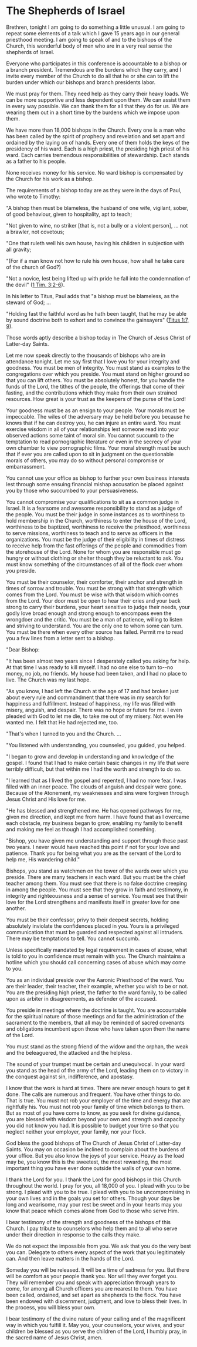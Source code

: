 # The Shepherds of Israel

Brethren, tonight I am going to do something a little unusual. I am going to
repeat some elements of a talk which I gave 15 years ago in our general
priesthood meeting. I am going to speak of and to the bishops of the Church,
this wonderful body of men who are in a very real sense the shepherds of
Israel.

Everyone who participates in this conference is accountable to a bishop or a
branch president. Tremendous are the burdens which they carry, and I invite
every member of the Church to do all that he or she can to lift the burden
under which our bishops and branch presidents labor.

We must pray for them. They need help as they carry their heavy loads. We can
be more supportive and less dependent upon them. We can assist them in every
way possible. We can thank them for all that they do for us. We are wearing
them out in a short time by the burdens which we impose upon them.

We have more than 18,000 bishops in the Church. Every one is a man who has
been called by the spirit of prophecy and revelation and set apart and
ordained by the laying on of hands. Every one of them holds the keys of the
presidency of his ward. Each is a high priest, the presiding high priest of
his ward. Each carries tremendous responsibilities of stewardship. Each stands
as a father to his people.

None receives money for his service. No ward bishop is compensated by the
Church for his work as a bishop.

The requirements of a bishop today are as they were in the days of Paul, who
wrote to Timothy:

"A bishop then must be blameless, the husband of one wife, vigilant, sober, of
good behaviour, given to hospitality, apt to teach;

"Not given to wine, no striker [that is, not a bully or a violent person], ...
not a brawler, not covetous;

"One that ruleth well his own house, having his children in subjection with
all gravity;

"(For if a man know not how to rule his own house, how shall he take care of
the church of God?)

"Not a novice, lest being lifted up with pride he fall into the condemnation
of the devil" ([1 Tim.
3:2-6](https://www.lds.org/scriptures/nt/1-tim/3.2-6?lang=eng#1)).

In his letter to Titus, Paul adds that "a bishop must be blameless, as the
steward of God; ...

"Holding fast the faithful word as he hath been taught, that he may be able by
sound doctrine both to exhort and to convince the gainsayers" ([Titus 1:7,
9](https://www.lds.org/scriptures/nt/titus/1.7%2C9?lang=eng#6)).

Those words aptly describe a bishop today in The Church of Jesus Christ of
Latter-day Saints.

Let me now speak directly to the thousands of bishops who are in attendance
tonight. Let me say first that I love you for your integrity and goodness. You
must be men of integrity. You must stand as examples to the congregations over
which you preside. You must stand on higher ground so that you can lift
others. You must be absolutely honest, for you handle the funds of the Lord,
the tithes of the people, the offerings that come of their fasting, and the
contributions which they make from their own strained resources. How great is
your trust as the keepers of the purse of the Lord!

Your goodness must be as an ensign to your people. Your morals must be
impeccable. The wiles of the adversary may be held before you because he knows
that if he can destroy you, he can injure an entire ward. You must exercise
wisdom in all of your relationships lest someone read into your observed
actions some taint of moral sin. You cannot succumb to the temptation to read
pornographic literature or even in the secrecy of your own chamber to view
pornographic films. Your moral strength must be such that if ever you are
called upon to sit in judgment on the questionable morals of others, you may
do so without personal compromise or embarrassment.

You cannot use your office as bishop to further your own business interests
lest through some ensuing financial mishap accusation be placed against you by
those who succumbed to your persuasiveness.

You cannot compromise your qualifications to sit as a common judge in Israel.
It is a fearsome and awesome responsibility to stand as a judge of the people.
You must be their judge in some instances as to worthiness to hold membership
in the Church, worthiness to enter the house of the Lord, worthiness to be
baptized, worthiness to receive the priesthood, worthiness to serve missions,
worthiness to teach and to serve as officers in the organizations. You must be
the judge of their eligibility in times of distress to receive help from the
fast offerings of the people and commodities from the storehouse of the Lord.
None for whom you are responsible must go hungry or without clothing or
shelter though they be reluctant to ask. You must know something of the
circumstances of all of the flock over whom you preside.

You must be their counselor, their comforter, their anchor and strength in
times of sorrow and trouble. You must be strong with that strength which comes
from the Lord. You must be wise with that wisdom which comes from the Lord.
Your door must be open to hear their cries and your back strong to carry their
burdens, your heart sensitive to judge their needs, your godly love broad
enough and strong enough to encompass even the wrongdoer and the critic. You
must be a man of patience, willing to listen and striving to understand. You
are the only one to whom some can turn. You must be there when every other
source has failed. Permit me to read you a few lines from a letter sent to a
bishop.

"Dear Bishop:

"It has been almost two years since I desperately called you asking for help.
At that time I was ready to kill myself. I had no one else to turn to--no
money, no job, no friends. My house had been taken, and I had no place to
live. The Church was my last hope.

"As you know, I had left the Church at the age of 17 and had broken just about
every rule and commandment that there was in my search for happiness and
fulfillment. Instead of happiness, my life was filled with misery, anguish,
and despair. There was no hope or future for me. I even pleaded with God to
let me die, to take me out of my misery. Not even He wanted me. I felt that He
had rejected me, too.

"That's when I turned to you and the Church. ...

"You listened with understanding, you counseled, you guided, you helped.

"I began to grow and develop in understanding and knowledge of the gospel. I
found that I had to make certain basic changes in my life that were terribly
difficult, but that within me I had the worth and strength to do so.

"I learned that as I lived the gospel and repented, I had no more fear. I was
filled with an inner peace. The clouds of anguish and despair were gone.
Because of the Atonement, my weaknesses and sins were forgiven through Jesus
Christ and His love for me.

"He has blessed and strengthened me. He has opened pathways for me, given me
direction, and kept me from harm. I have found that as I overcame each
obstacle, my business began to grow, enabling my family to benefit and making
me feel as though I had accomplished something.

"Bishop, you have given me understanding and support through these past two
years. I never would have reached this point if not for your love and
patience. Thank you for being what you are as the servant of the Lord to help
me, His wandering child."

Bishops, you stand as watchmen on the tower of the wards over which you
preside. There are many teachers in each ward. But you must be the chief
teacher among them. You must see that there is no false doctrine creeping in
among the people. You must see that they grow in faith and testimony, in
integrity and righteousness and a sense of service. You must see that their
love for the Lord strengthens and manifests itself in greater love for one
another.

You must be their confessor, privy to their deepest secrets, holding
absolutely inviolate the confidences placed in you. Yours is a privileged
communication that must be guarded and respected against all intruders. There
may be temptations to tell. You cannot succumb.

Unless specifically mandated by legal requirement in cases of abuse, what is
told to you in confidence must remain with you. The Church maintains a hotline
which you should call concerning cases of abuse which may come to you.

You as an individual preside over the Aaronic Priesthood of the ward. You are
their leader, their teacher, their example, whether you wish to be or not. You
are the presiding high priest, the father to the ward family, to be called
upon as arbiter in disagreements, as defender of the accused.

You preside in meetings where the doctrine is taught. You are accountable for
the spiritual nature of those meetings and for the administration of the
sacrament to the members, that all may be reminded of sacred covenants and
obligations incumbent upon those who have taken upon them the name of the
Lord.

You must stand as the strong friend of the widow and the orphan, the weak and
the beleaguered, the attacked and the helpless.

The sound of your trumpet must be certain and unequivocal. In your ward you
stand as the head of the army of the Lord, leading them on to victory in the
conquest against sin, indifference, and apostasy.

I know that the work is hard at times. There are never enough hours to get it
done. The calls are numerous and frequent. You have other things to do. That
is true. You must not rob your employer of the time and energy that are
rightfully his. You must not rob your family of time which belongs to them.
But as most of you have come to know, as you seek for divine guidance, you are
blessed with wisdom beyond your own and strength and capacity you did not know
you had. It is possible to budget your time so that you neglect neither your
employer, your family, nor your flock.

God bless the good bishops of The Church of Jesus Christ of Latter-day Saints.
You may on occasion be inclined to complain about the burdens of your office.
But you also know the joys of your service. Heavy as the load may be, you know
this is the sweetest, the most rewarding, the most important thing you have
ever done outside the walls of your own home.

I thank the Lord for you. I thank the Lord for good bishops in this Church
throughout the world. I pray for you, all 18,000 of you. I plead with you to
be strong. I plead with you to be true. I plead with you to be uncompromising
in your own lives and in the goals you set for others. Though your days be
long and wearisome, may your rest be sweet and in your hearts may you know
that peace which comes alone from God to those who serve Him.

I bear testimony of the strength and goodness of the bishops of this Church. I
pay tribute to counselors who help them and to all who serve under their
direction in response to the calls they make.

We do not expect the impossible from you. We ask that you do the very best you
can. Delegate to others every aspect of the work that you legitimately can.
And then leave matters in the hands of the Lord.

Someday you will be released. It will be a time of sadness for you. But there
will be comfort as your people thank you. Nor will they ever forget you. They
will remember you and speak with appreciation through years to come, for among
all Church officers you are nearest to them. You have been called, ordained,
and set apart as shepherds to the flock. You have been endowed with
discernment, judgment, and love to bless their lives. In the process, you will
bless your own.

I bear testimony of the divine nature of your calling and of the magnificent
way in which you fulfill it. May you, your counselors, your wives, and your
children be blessed as you serve the children of the Lord, I humbly pray, in
the sacred name of Jesus Christ, amen.

